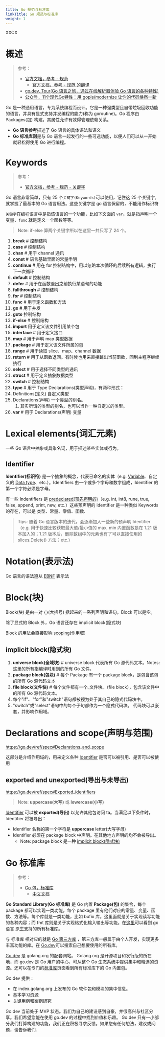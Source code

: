 ```yaml
---
title: Go 规范与标准库
linkTitle: Go 规范与标准库
weight: 1
---
```

XXCX
# 概述

> 参考：
>
> - [官方文档，参考 - 规范](https://go.dev/ref/spec)
>   - [官方文档，参考 - 规范 的翻译](https://github.com/bekcpear/mypelicanconfandarticles/blob/master/content/Tech/gospec.rst)
> - [go.dev, Tour(Go 语言之旅，通过在线解析器体验 Go 语言的各种特性)](https://go.dev/tour/list)
> - [公众号，11个现代Go特性：用 gopls/modernize 让你的代码焕然一新](https://mp.weixin.qq.com/s/mQehW07uSvfMkSMfcrSEsA)

Go 是一种通用语言，专为系统编程而设计。它是一种强类型且自带垃圾回收功能的语言，并具有显式支持并发编程的能力(称为 goroutine)。Go 程序由 Packages(包) 构建，其属性允许有效得管理依赖关系。

- **Go 语言参考**描述了 Go 语言的具体语法和语义
- **Go 标准库则**是与 Go 语言一起发行的一些可选功能，以便人们可以从一开始就轻松得使用 Go 进行编程。

# Keywords

> 参考：
>
> - [官方文档，参考 - 规范 - 关键字](https://go.dev/ref/spec#Keywords)

Go 语言非常简单，只有 25 个`关键字(Keywords)`可以使用，记住这 25 个关键字，就掌握了最基本的 Go 语言用法。这些关键字是 go 语言保留的，不能用作标识符

`关键字`在编程语言中是指该语言的一个功能，比如下文面的 `var`，就是指声明一个变量，`func` 就是定义一个函数等等。

> Note: if-else 算两个关键字所以在这里一共只写了 24 个。

1. **break** # 控制结构
2. **case** # 控制结构
3. **chan** # 用于 channel 通讯
4. **const** # 语言基础里面的常量申明
5. **continue** # 用在 for 控制结构中，用以忽略本次循环的后续所有逻辑，执行下一次循环
6. **default** # 控制结构
7. **defer** # 用于在函数退出之前执行某语句的功能
8. **fallthrough** # 控制结构
9. **for** # 控制结构
10. **func** # 用于定义函数和方法
11. **go** # 用于并发
12. **goto** 控制结构
13. **if-else** # 控制结构
14. **import** 用于定义该文件引用某个包
15. **interface** # 用于定义接口
16. **map** # 用于声明 map 类型数据
17. **package** # 用于定义该文件所属的包
18. **range** # 用于读取 slice、map、channel 数据
19. **return** # 用于从函数返回。有时候也用来直接跳出当前函数，回到主程序继续执行
20. **select** # 用于选择不同类型的通讯
21. **struct** # 用于定义抽象数据类型
22. **switch** # 控制结构
23. **type** # 用于 Type Declarations(类型声明)，有两种形式：
24. Definitions(定义) 自定义类型
25. Declarations(声明) 一个类型的别名。
    1. 其实所谓的类型的别名，也可以当作一种自定义的类型。
26. **var** # 用于 Declarations(声明) 变量

# Lexical elements(词汇元素)

一些 Go 语言中抽象或具象名词，用于描述某些实体或行为。

## Identifier

**Identifier(标识符)** 是一个抽象的概念，代表已命名的实体（e.g. [Variable](/docs/2.编程/高级编程语言/Go/Go%20规范与标准库/Variable.md)、自定义的 [Data type](/docs/2.编程/高级编程语言/Go/Go%20规范与标准库/Data%20type.md)、etc.）。Identifiers 由一个或多个字母和数字组成，Identifier 的第一个字符必须是字母。

有一些 Indentifiers 是 [predeclared(预先声明的)](https://go.dev/ref/spec#Predeclared_identifiers)（e.g. int, int8, rune, true, false, append, print, new, etc.）这些预声明的 Identifier 是一种类似 Keywords 的存在，可以是 类型、常量、零值、函数.

> Tips: 随着 Go 语言版本的迭代，会逐渐加入一些新的预声明 Identifier（e.g. 用于快速比较获取最大值/最小值的 max, min 内置函数是在 1.21 版本加入的；1.21 版本后，删除数组中的元素也有了可以直接使用的 slices.Delete() 方法；etc.）

# Notation(表示法)

Go 语言的语法遵从 [EBNF](https://en.wikipedia.org/wiki/Extended_Backus%E2%80%93Naur_form) 表示法

# Block(块)

Block(块) 是由一对 `{}`(大括号) 括起来的一系列声明和语句。Block 可以是空。

除了显式的 Block 外，Go 语言还存在 implicit block(隐式块)

Block 的用法会直接影响 [scoping(作用域)](#Declarations%20and%20scope(声明与范围))

## implicit block(隐式块)

1. **universe block(全域块)** # universe block 代表所有 Go 源代码文本。Notes: 这里的所有指编译时用到的所有 Go 文件。
2. **package block(包块)** # 每个 Package 有一个 package block，是包含该包的所有 Go 源代码文本
3. **file block(文件快)** # 每个文件都有一个_文件块_（file block），包含该文件中的所有 Go 源代码文本。
4. 每个"if"、"for"和"switch"语句都被视为处于其自己的隐式代码块中。
5. "switch"或"select"语句中的每个子句都作为一个隐式代码块。 代码块可以嵌套，并影响作用域。

# Declarations and scope(声明与范围)

https://go.dev/ref/spec#Declarations_and_scope

这部分是介绍作用域的，用来定义各种 [Identifier](#Identifier) 是否可以被引用、是否可以被使用

## exported and unexported(导出与未导出)

https://go.dev/ref/spec#Exported_identifiers

> Note: **uppercase(大写)** 或 **lowercase(小写)**

[Identifier](#identifier) 可以被 **exported(导出)** 以允许其他包访问 ta。当满足以下条件时，Identifier 将被导出：

- Identifier 名称的第一个字符是 **uppercase** letter(大写字母)
- Identifier 必须在 package block 中声明。在其他地方声明的均不会被导出。
  - Note: package block 是一种 [implicit block(隐式块)](#implicit%20block(隐式块))

# Go 标准库

> 参考：
>
> - [Go 包，标准库](https://pkg.go.dev/std)
>   - [中文文档](https://studygolang.com/pkgdoc)

**Go Standard Library(Go 标准库)** 是 Go 内置 **Package(包)** 的集合，每个 package 都可以实现一类功能。每个 package 里有他们对应的常量、变量、函数、方法等。每个库就是一类功能，比如 bufio 库，这里面就是关于实现读写功能的各种内容；而 fmt 库则是关于实现格式化输入输出等功能。在[这里](https://pkg.go.dev/std?tab=packages)可以看到 go 语言 原生支持的所有标准库。

与 标准库 相对应的就是 [Go 第三方库](/docs/2.编程/高级编程语言/Go/Go%20第三方库/Go%20第三方库.md) ，第三方库一般属于由个人开发，实现更多丰富功能的库。在 [Go.dev](https://pkg.go.dev/)可以搜索自己想要使用的所有库。

[Go.dev](https://pkg.go.dev/) 是 golang.org 的配套网站。 Golang.org 是开源项目和发行版的所在地，而 go.dev 是 Go 用户的中心，可从整个 Go 生态系统中提供集中和精选的资源。还可以在专门的[标准库](https://pkg.go.dev/std)页面看到所有标准库下的 Go 内置包。

Go.dev 提供：

- 在 index.golang.org 上发布的 Go 软件包和模块的集中信息。
- 基本学习资源
- 关键用例和案例研究

Go.dev 当前处于 MVP 状态。我们为自己的建设感到自豪，并很高兴与社区分享。我们希望您能在使用 go.dev 的过程中找到价值和乐趣。 Go.dev 只有一小部分我们打算构建的功能，我们正在积极寻求反馈。如果您有任何想法，建议或问题，请告诉我们.
